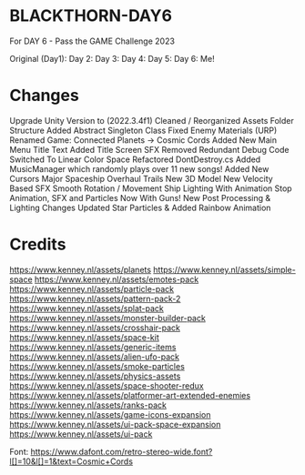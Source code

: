 # BLACKTHORN-DAY6
 For DAY 6 - Pass the GAME Challenge 2023

 Original (Day1): 
 Day 2: 
 Day 3: 
 Day 4:
 Day 5:
 Day 6: Me!

# Changes
Upgrade Unity Version to (2022.3.4f1)
Cleaned / Reorganized Assets Folder Structure
Added Abstract Singleton Class
Fixed Enemy Materials (URP)
Renamed Game: Connected Planets -> Cosmic Cords
Added New Main Menu Title Text
Added Title Screen SFX
Removed Redundant Debug Code
Switched To Linear Color Space
Refactored DontDestroy.cs
Added MusicManager which randomly plays over 11 new songs!
Added New Cursors
Major Spaceship Overhaul
    Trails
    New 3D Model
    New Velocity Based SFX
    Smooth Rotation / Movement
    Ship Lighting With Animation
    Stop Animation, SFX and Particles
    Now With Guns!
New Post Processing & Lighting Changes
Updated Star Particles & Added Rainbow Animation



# Credits
https://www.kenney.nl/assets/planets
https://www.kenney.nl/assets/simple-space
https://www.kenney.nl/assets/emotes-pack
https://www.kenney.nl/assets/particle-pack
https://www.kenney.nl/assets/pattern-pack-2
https://www.kenney.nl/assets/splat-pack
https://www.kenney.nl/assets/monster-builder-pack
https://www.kenney.nl/assets/crosshair-pack
https://www.kenney.nl/assets/space-kit
https://www.kenney.nl/assets/generic-items
https://www.kenney.nl/assets/alien-ufo-pack
https://www.kenney.nl/assets/smoke-particles
https://www.kenney.nl/assets/physics-assets
https://www.kenney.nl/assets/space-shooter-redux
https://www.kenney.nl/assets/platformer-art-extended-enemies
https://www.kenney.nl/assets/ranks-pack
https://www.kenney.nl/assets/game-icons-expansion
https://www.kenney.nl/assets/ui-pack-space-expansion
https://www.kenney.nl/assets/ui-pack


Font:
https://www.dafont.com/retro-stereo-wide.font?l[]=10&l[]=1&text=Cosmic+Cords